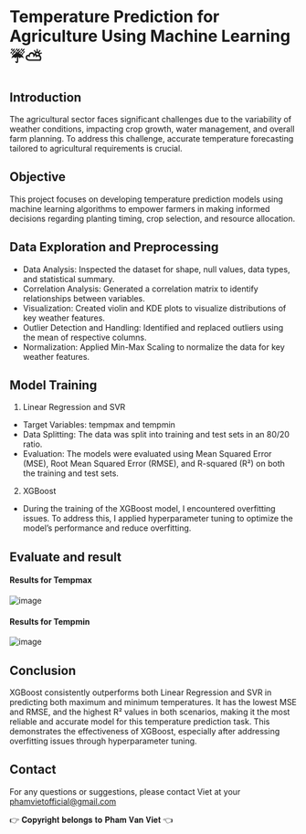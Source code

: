 # Temperature Prediction for Agriculture Using Machine Learning ☔⛅

## Introduction

The agricultural sector faces significant challenges due to the variability of weather conditions, impacting crop growth, water management, and overall farm planning. To address this challenge, accurate temperature forecasting tailored to agricultural requirements is crucial.

## Objective
This project focuses on developing temperature prediction models using machine learning algorithms to empower farmers in making informed decisions regarding planting timing, crop selection, and resource allocation.

## Data Exploration and Preprocessing
* Data Analysis: Inspected the dataset for shape, null values, data types, and statistical summary.
* Correlation Analysis: Generated a correlation matrix to identify relationships between variables.
* Visualization: Created violin and KDE plots to visualize distributions of key weather features.
* Outlier Detection and Handling: Identified and replaced outliers using the mean of respective columns.
* Normalization: Applied Min-Max Scaling to normalize the data for key weather features.

## Model Training
1. Linear Regression and SVR
* Target Variables: tempmax and tempmin
* Data Splitting: The data was split into training and test sets in an 80/20 ratio.
* Evaluation: The models were evaluated using Mean Squared Error (MSE), Root Mean Squared Error (RMSE), and R-squared (R²) on both the training and test sets.
2. XGBoost
* During the training of the XGBoost model, I encountered overfitting issues. To address this, I applied hyperparameter tuning to optimize the model’s performance and reduce overfitting.

## Evaluate and result
#### Results for Tempmax
  ![image](https://github.com/user-attachments/assets/e96b4c2b-3d04-4e0f-9b66-efe9954bbb54)

#### Results for Tempmin
  ![image](https://github.com/user-attachments/assets/d25ab3d3-c6e7-4471-ab5a-7160468034c1)

##  Conclusion
XGBoost consistently outperforms both Linear Regression and SVR in predicting both maximum and minimum temperatures. It has the lowest MSE and RMSE, and the highest R² values in both scenarios, making it the most reliable and accurate model for this temperature prediction task. This demonstrates the effectiveness of XGBoost, especially after addressing overfitting issues through hyperparameter tuning.

## Contact
For any questions or suggestions, please contact Viet at your phamvietofficial@gmail.com

👉 𝐂𝐨𝐩𝐲𝐫𝐢𝐠𝐡𝐭 𝐛𝐞𝐥𝐨𝐧𝐠𝐬 𝐭𝐨 𝐏𝐡𝐚𝐦 𝐕𝐚𝐧 𝐕𝐢𝐞𝐭 👈
